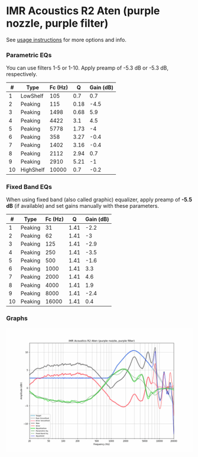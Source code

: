 # IMR Acoustics R2 Aten (purple nozzle, purple filter)
See [usage instructions](https://github.com/jaakkopasanen/AutoEq#usage) for more options and info.

### Parametric EQs
You can use filters 1-5 or 1-10. Apply preamp of -5.3 dB or -5.3 dB, respectively.

|   # | Type      |   Fc (Hz) |    Q |   Gain (dB) |
|-----|-----------|-----------|------|-------------|
|   1 | LowShelf  |       105 | 0.7  |         0.7 |
|   2 | Peaking   |       115 | 0.18 |        -4.5 |
|   3 | Peaking   |      1498 | 0.68 |         5.9 |
|   4 | Peaking   |      4422 | 3.1  |         4.5 |
|   5 | Peaking   |      5778 | 1.73 |        -4   |
|   6 | Peaking   |       358 | 3.27 |        -0.4 |
|   7 | Peaking   |      1402 | 3.16 |        -0.4 |
|   8 | Peaking   |      2112 | 2.94 |         0.7 |
|   9 | Peaking   |      2910 | 5.21 |        -1   |
|  10 | HighShelf |     10000 | 0.7  |        -0.2 |

### Fixed Band EQs
When using fixed band (also called graphic) equalizer, apply preamp of **-5.5 dB** (if available) and set gains manually with these parameters.

|   # | Type    |   Fc (Hz) |    Q |   Gain (dB) |
|-----|---------|-----------|------|-------------|
|   1 | Peaking |        31 | 1.41 |        -2.2 |
|   2 | Peaking |        62 | 1.41 |        -3   |
|   3 | Peaking |       125 | 1.41 |        -2.9 |
|   4 | Peaking |       250 | 1.41 |        -3.5 |
|   5 | Peaking |       500 | 1.41 |        -1.6 |
|   6 | Peaking |      1000 | 1.41 |         3.3 |
|   7 | Peaking |      2000 | 1.41 |         4.6 |
|   8 | Peaking |      4000 | 1.41 |         1.9 |
|   9 | Peaking |      8000 | 1.41 |        -2.4 |
|  10 | Peaking |     16000 | 1.41 |         0.4 |

### Graphs
![](./IMR%20Acoustics%20R2%20Aten%20(purple%20nozzle,%20purple%20filter).png)
